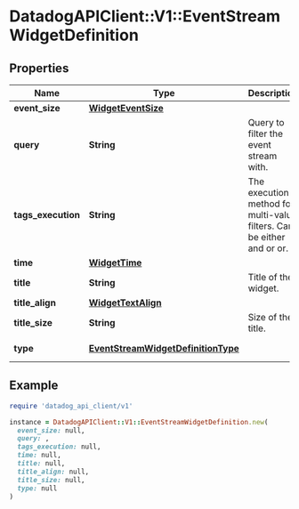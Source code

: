 # DatadogAPIClient::V1::EventStreamWidgetDefinition

## Properties

| Name               | Type                                                                      | Description                                                            | Notes                               |
| ------------------ | ------------------------------------------------------------------------- | ---------------------------------------------------------------------- | ----------------------------------- |
| **event_size**     | [**WidgetEventSize**](WidgetEventSize.md)                                 |                                                                        | [optional]                          |
| **query**          | **String**                                                                | Query to filter the event stream with.                                 |                                     |
| **tags_execution** | **String**                                                                | The execution method for multi-value filters. Can be either and or or. | [optional]                          |
| **time**           | [**WidgetTime**](WidgetTime.md)                                           |                                                                        | [optional]                          |
| **title**          | **String**                                                                | Title of the widget.                                                   | [optional]                          |
| **title_align**    | [**WidgetTextAlign**](WidgetTextAlign.md)                                 |                                                                        | [optional]                          |
| **title_size**     | **String**                                                                | Size of the title.                                                     | [optional]                          |
| **type**           | [**EventStreamWidgetDefinitionType**](EventStreamWidgetDefinitionType.md) |                                                                        | [default to &#39;event_stream&#39;] |

## Example

```ruby
require 'datadog_api_client/v1'

instance = DatadogAPIClient::V1::EventStreamWidgetDefinition.new(
  event_size: null,
  query: ,
  tags_execution: null,
  time: null,
  title: null,
  title_align: null,
  title_size: null,
  type: null
)
```
